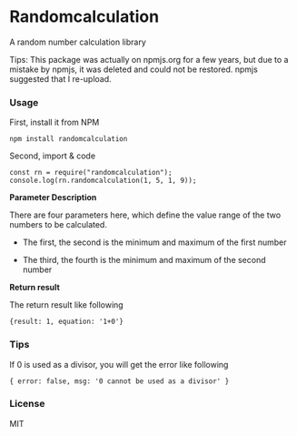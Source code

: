 Randomcalculation
===
A random number calculation library

Tips: This package was actually on npmjs.org for a few years, but due to a mistake by npmjs, it was deleted and could not be restored. npmjs suggested that I re-upload.

### Usage

First, install it from NPM

```
npm install randomcalculation
```

Second, import & code

```
const rn = require("randomcalculation");
console.log(rn.randomcalculation(1, 5, 1, 9));
```

**Parameter Description**

There are four parameters here, which define the value range of the two numbers to be calculated.

- The first, the second is the minimum and maximum of the first number

- The third, the fourth is the minimum and maximum of the second number

**Return result**

The return result like following

```
{result: 1, equation: '1+0'}
```

### Tips

If 0 is used as a divisor, you will get the error like following

```
{ error: false, msg: '0 cannot be used as a divisor' }
```

### License

MIT
